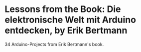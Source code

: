 # Lessons from the Book: Die elektronische Welt mit Arduino entdecken, by Erik Bertmann

34 Arduino-Projects from Erik Bertmann's book.
